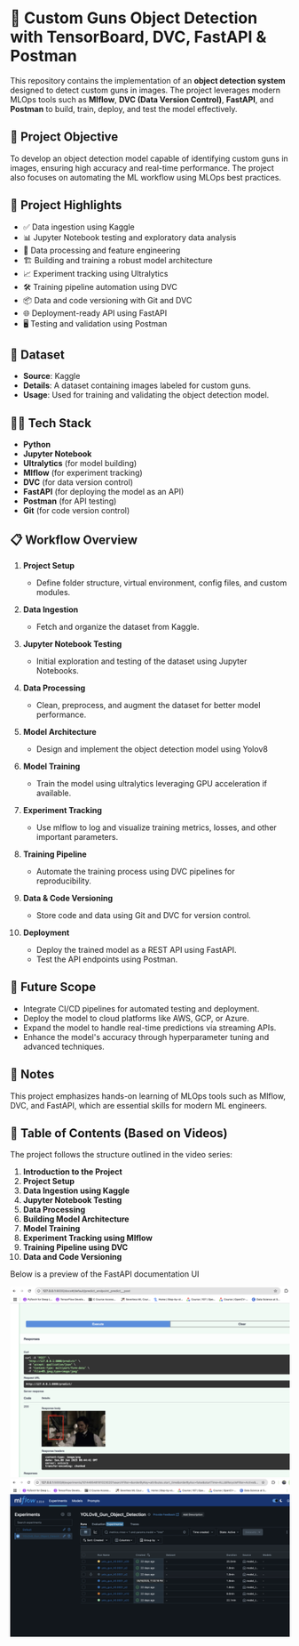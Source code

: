 # 🚀 Custom Guns Object Detection with TensorBoard, DVC, FastAPI & Postman

This repository contains the implementation of an **object detection system** designed to detect custom guns in images. The project leverages modern MLOps tools such as **Mlflow**, **DVC (Data Version Control)**, **FastAPI**, and **Postman** to build, train, deploy, and test the model effectively.

## 🎯 Project Objective

To develop an object detection model capable of identifying custom guns in images, ensuring high accuracy and real-time performance. The project also focuses on automating the ML workflow using MLOps best practices.

## 📌 Project Highlights

- ✅ Data ingestion using Kaggle  
- 📊 Jupyter Notebook testing and exploratory data analysis  
- 🔧 Data processing and feature engineering  
- 🏗️ Building and training a robust model architecture  
- 📈 Experiment tracking using Ultralytics
- 🛠️ Training pipeline automation using DVC  
- 📦 Data and code versioning with Git and DVC  
- 🌐 Deployment-ready API using FastAPI  
- 🖥️ Testing and validation using Postman  

## 📂 Dataset

- **Source**: Kaggle  
- **Details**: A dataset containing images labeled for custom guns.  
- **Usage**: Used for training and validating the object detection model.

## 🧑‍💻 Tech Stack

- **Python**
- **Jupyter Notebook**
- **Ultralytics** (for model building)
- **Mlflow** (for experiment tracking)
- **DVC** (for data version control)
- **FastAPI** (for deploying the model as an API)
- **Postman** (for API testing)
- **Git** (for code version control)

## 📋 Workflow Overview

1. **Project Setup**  
   - Define folder structure, virtual environment, config files, and custom modules.

2. **Data Ingestion**  
   - Fetch and organize the dataset from Kaggle.

3. **Jupyter Notebook Testing**  
   - Initial exploration and testing of the dataset using Jupyter Notebooks.

4. **Data Processing**  
   - Clean, preprocess, and augment the dataset for better model performance.

5. **Model Architecture**  
   - Design and implement the object detection model using Yolov8

6. **Model Training**  
   - Train the model using ultralytics leveraging GPU acceleration if available.

7. **Experiment Tracking**  
   - Use mlflow to log and visualize training metrics, losses, and other important parameters.

8. **Training Pipeline**  
   - Automate the training process using DVC pipelines for reproducibility.

9. **Data & Code Versioning**  
   - Store code and data using Git and DVC for version control.

10. **Deployment**  
    - Deploy the trained model as a REST API using FastAPI.
    - Test the API endpoints using Postman.

## 🚀 Future Scope

- Integrate CI/CD pipelines for automated testing and deployment.
- Deploy the model to cloud platforms like AWS, GCP, or Azure.
- Expand the model to handle real-time predictions via streaming APIs.
- Enhance the model's accuracy through hyperparameter tuning and advanced techniques.

## 💬 Notes

This project emphasizes hands-on learning of MLOps tools such as Mlflow, DVC, and FastAPI, which are essential skills for modern ML engineers.

## 📝 Table of Contents (Based on Videos)

The project follows the structure outlined in the video series:

1. **Introduction to the Project**
2. **Project Setup**
3. **Data Ingestion using Kaggle**
4. **Jupyter Notebook Testing**
5. **Data Processing**
6. **Building Model Architecture**
7. **Model Training**
8. **Experiment Tracking using Mlflow**
9. **Training Pipeline using DVC**
10. **Data and Code Versioning**


Below is a preview of the FastAPI documentation UI

![FastAPI Swagger UI](images/mlops_project4.png)
![Mlflow Tracking UI](images/mflow.png)
